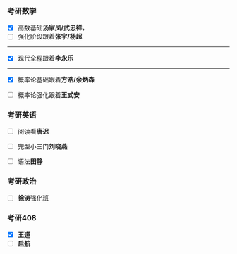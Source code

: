 ### 考研数学

- [x] 高数基础**汤家凤/武忠祥**，
- [ ] 强化阶段跟着**张宇/杨超**

<hr>

- [x] 现代全程跟着**李永乐**
<hr>

- [x] 概率论基础跟着**方浩/余炳森**
- [ ] 概率论强化跟着**王式安**


### 考研英语
 - [ ] 阅读看**唐迟**
 - [ ] 完型小三门**刘晓燕**
 - [ ] 语法**田静**


### 考研政治

 - [ ] **徐涛**强化班


### 考研408

- [x] **王道**
- [ ] **启航**
<!--stackedit_data:
eyJoaXN0b3J5IjpbLTE0Nzg3MTg5NTQsLTE1ODc3MjMwNzQsMT
Q1NDg1MTk1MCw3OTAzOTIyNjJdfQ==
-->
